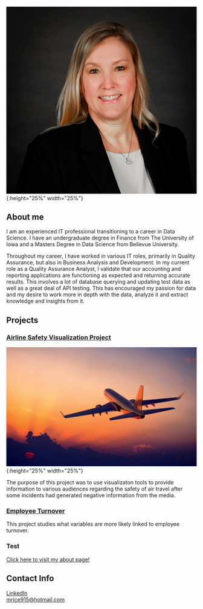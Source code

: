 

![hello](assets/images/bio-photo.jpg){:height="25%" width="25%"}  

## About me


I am an experienced IT professional transitioning to a career in Data Science.  I have an undergraduate degree in Finance from The University of Iowa and a Masters Degree in Data Science from Bellevue University.

Throughout my career, I have worked in various IT roles, primarily in Quality Assurance, but also in Business Analysis and Development.  In my current role as a Quality Assurance Analyst, I validate that our accounting and reporting applications are functioning as expected and returning accurate results. This involves a lot of database querying and updating test data as well as a great deal of API testing.  This has encouraged my passion for data and my desire to work more in depth with the data, analyze it and extract knowledge and insights from it.




## Projects
### [Airline Safety Visualization Project](https://github.com/mlrice/Data_Science_Projects/tree/main/Airline_Safety_Visualization_Project)
![airplane](assets/images/airplane.jpg){:height="25%" width="25%"} 

The purpose of this project was to use visualizaton tools to provide information to various audiences regarding the safety of air travel after some incidents had generated negative information from the media. 

### [Employee Turnover](https://github.com/mlrice/Data_Science_Projects/blob/main/Employee_Turnover/README.md)
This project studies what variables are more likely linked to employee turnover.

### Test
[Click here to visit my about page!](https://github.com/mlrice/Data_Science_Projects/blob/main/Employee_Turnover/README.md)






## Contact Info
[LinkedIn](https://www.linkedin.com/in/ricemichelle/)\
<mrice915@hotmail.com>
